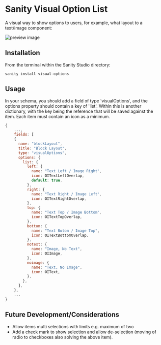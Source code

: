 # Sanity Visual Option List

A visual way to show options to users, for example, what layout to a text/image component:

![preview image](https://github.com/fractaldimensions/sanity-plugin-visual-options/raw/master/images/preview.png)

## Installation

From the terminal within the Sanity Studio directory:

```
sanity install visual-options
```

## Usage

In your schema, you should add a field of type 'visualOptions', and the options property should contain a key of 'list'. Within this is another dictionary, with the key being the reference that will be saved against the item. Each item must contain an icon as a minimum.

```javascript
{
    ...,
    fields: [
    {
      name: "blockLayout",
      title: "Block Layout",
      type: "visualOptions",
      options: {
        list: {
          left: {
            name: "Text Left / Image Right",
            icon: OITextLeftOverlap,
            default: true,
          },
          right: {
            name: "Text Right / Image Left",
            icon: OITextRightOverlap,
          },
          top: {
            name: "Text Top / Image Bottom",
            icon: OITextTopOverlap,
          },
          bottom: {
            name: "Text Botom / Image Top",
            icon: OITextBottomOverlap,
          },
          notext: {
            name: "Image, No Text",
            icon: OIImage,
          },
          noimage: {
            name: "Text, No Image",
            icon: OIText,
          },
        },
      },
    },
    ...
}
```

## Future Development/Considerations

- Allow items multi selections with limits e.g. maximum of two
- Add a check mark to show selection and allow de-selection (moving of radio to checkboxes also solving the above item).